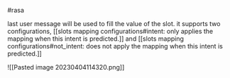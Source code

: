 #rasa 


last user message will be used to fill the value of the slot. it supports two configurations, 
[[slots mapping configurations#intent: only applies the mapping when this intent is predicted.]] and [[slots mapping configurations#not_intent: does not apply the mapping when this intent is predicted.]]

 ![[Pasted image 20230404114320.png]]